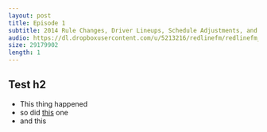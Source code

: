 ```yaml
---
layout: post
title: Episode 1
subtitle: 2014 Rule Changes, Driver Lineups, Schedule Adjustments, and Season Predictions.
audio: https://dl.dropboxusercontent.com/u/5213216/redlinefm/redlinefm_ep1.mp3
size: 29179902
length: 1
---
```


## Test h2

* This thing happened
* so did [this](http://www.apple.com) one 
* and this

<!-- more --> 

<audio src="https://dl.dropboxusercontent.com/u/5213216/redlinefm/redlinefm_ep1.mp3" preload="none" />
[Download MP3](https://dl.dropboxusercontent.com/u/5213216/redlinefm/redlinefm_ep1.mp3)
